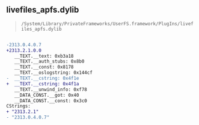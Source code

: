 ## livefiles_apfs.dylib

> `/System/Library/PrivateFrameworks/UserFS.framework/PlugIns/livefiles_apfs.dylib`

```diff

-2313.0.4.0.7
+2313.2.1.0.0
   __TEXT.__text: 0xb3a18
   __TEXT.__auth_stubs: 0x8b0
   __TEXT.__const: 0x8178
   __TEXT.__oslogstring: 0x144cf
-  __TEXT.__cstring: 0x4f1e
+  __TEXT.__cstring: 0x4f1a
   __TEXT.__unwind_info: 0xf78
   __DATA_CONST.__got: 0x40
   __DATA_CONST.__const: 0x3c0
CStrings:
+ "2313.2.1"
- "2313.0.4.0.7"

```
